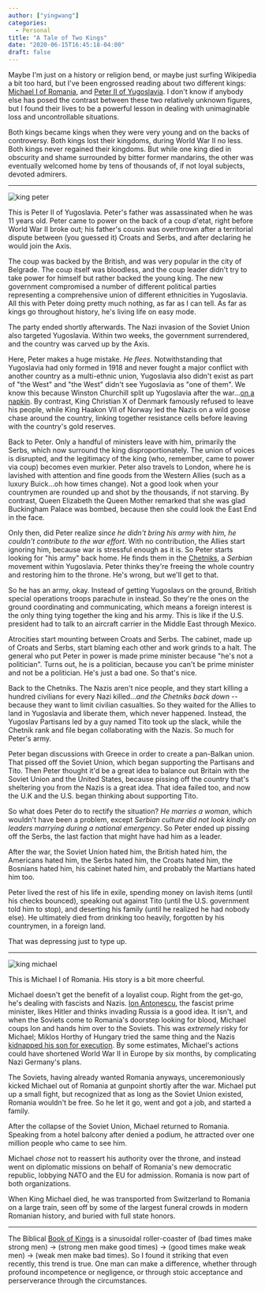 ```yaml
---
author: ["yingwang"]
categories:
  - Personal
title: "A Tale of Two Kings"
date: "2020-06-15T16:45:18-04:00"
draft: false
---
```


Maybe I'm just on a history or religion bend, or maybe just surfing Wikipedia a
bit too hard, but I've been engrossed reading about two different kings:
[Michael I of Romania](https://en.wikipedia.org/wiki/Michael_I_of_Romania), and
[Peter II of Yugoslavia](https://en.wikipedia.org/wiki/Peter_II_of_Yugoslavia).
I don't know if anybody else has posed the contrast between these two relatively
unknown figures, but I found their lives to be a powerful lesson in dealing with
unimaginable loss and uncontrollable situations.

Both kings became kings when they were very young and on the backs of
controversy. Both kings lost their kingdoms, during World War II no less. Both
kings never regained their kingdoms. But while one king died in obscurity and
shame surrounded by bitter former mandarins, the other was eventually welcomed
home by tens of thousands of, if not loyal subjects, devoted admirers.

__________

![king peter](/img/posts/2020/06/15/two_kings_2.jpg)

This is Peter II of Yugoslavia. Peter's father was assassinated when he was 11
years old. Peter came to power on the back of a coup d'etat, right before World
War II broke out; his father's cousin was overthrown after a territorial dispute
between (you guessed it) Croats and Serbs, and after declaring he would join the
Axis.

The coup was backed by the British, and was very popular in the city of
Belgrade. The coup itself was bloodless, and the coup leader didn't try to take
power for himself but rather backed the young king. The new government
compromised a number of different political parties representing a comprehensive
union of different ethnicities in Yugoslavia. All this with Peter doing pretty
much nothing, as far as I can tell. As far as kings go throughout history, he's
living life on easy mode.

The party ended shortly afterwards. The Nazi invasion of the Soviet Union also
targeted Yugoslavia. Within two weeks, the government surrendered, and the
country was carved up by the Axis.

Here, Peter makes a huge mistake. *He flees.* Notwithstanding that Yugoslavia
had only formed in 1918 and never fought a major conflict with another country
as a multi-ethnic union, Yugoslavia also didn't exist as part of "the West" and
"the West" didn't see Yugoslavia as "one of them". We know this because Winston
Churchill split up Yugoslavia after the war...[on a
napkin](https://en.wikipedia.org/wiki/Percentages_agreement). By contrast, King
Christian X of Denmark famously refused to leave his people, while King Haakon
VII of Norway led the Nazis on a wild goose chase around the country, linking
together resistance cells before leaving with the country's gold reserves.

Back to Peter. Only a handful of ministers leave with him, primarily the Serbs,
which now surround the king disproportionately. The union of voices is
disrupted, and the legitimacy of the king (who, remember, came to power via
coup) becomes even murkier. Peter also travels to London, where he is lavished
with attention and fine goods from the Western Allies (such as a luxury
Buick...oh how times change). Not a good look when your countrymen are rounded
up and shot by the thousands, if not starving. By contrast, Queen Elizabeth the
Queen Mother remarked that she was glad Buckingham Palace was bombed, because
then she could look the East End in the face.

Only then, did Peter realize *since he didn't bring his army with him, he
couldn't contribute to the war effort*. With no contribution, the Allies start
ignoring him, because war is stressful enough as it is. So Peter starts looking
for "his army" back home. He finds them in the
[Chetniks](https://en.wikipedia.org/wiki/Chetniks), a *Serbian* movement within
Yugoslavia. Peter thinks they're freeing the whole country and restoring him to
the throne. He's wrong, but we'll get to that.

So he has an army, okay. Instead of getting Yugoslavs on the ground, British
special operations troops parachute in instead. So they're the ones on the
ground coordinating and communicating, which means a foreign interest is the
only thing tying together the king and his army. This is like if the U.S.
president had to talk to an aircraft carrier in the Middle East through Mexico.

Atrocities start mounting between Croats and Serbs. The cabinet, made up of
Croats and Serbs, start blaming each other and work grinds to a halt. The
general who put Peter in power is made prime minister because "he's not a
politician". Turns out, he is a politician, because you can't be prime minister
and not be a politician. He's just a bad one. So that's nice.

Back to the Chetniks. The Nazis aren't nice people, and they start killing a
hundred civilians for every Nazi killed...*and the Chetniks back down* --
because they want to limit civilian casualties. So they waited for the Allies to
land in Yugoslavia and liberate them, which never happened. Instead, the
Yugoslav Partisans led by a guy named Tito took up the slack, while the Chetnik
rank and file began collaborating with the Nazis. So much for Peter's army.

Peter began discussions with Greece in order to create a pan-Balkan union. That
pissed off the Soviet Union, which began supporting the Partisans and Tito. Then
Peter thought it'd be a great idea to balance out Britain with the Soviet Union
and the United States, because pissing off the country that's sheltering you
from the Nazis is a great idea. That idea failed too, and now the U.K and the
U.S. began thinking about supporting Tito.

So what does Peter do to rectify the situation? *He marries a woman*, which
wouldn't have been a problem, except *Serbian culture did not look kindly on
leaders marrying during a national emergency*. So Peter ended up pissing off the
Serbs, the last faction that might have had him as a leader.

After the war, the Soviet Union hated him, the British hated him, the Americans
hated him, the Serbs hated him, the Croats hated him, the Bosnians hated him,
his cabinet hated him, and probably the Martians hated him too.

Peter lived the rest of his life in exile, spending money on lavish items (until
his checks bounced), speaking out against Tito (until the U.S. government told
him to stop), and deserting his family (until he realized he had nobody else).
He ultimately died from drinking too heavily, forgotten by his countrymen, in a
foreign land.

That was depressing just to type up.

__________

![king michael](/img/posts/2020/06/15/two_kings_1.jpg)

This is Michael I of Romania. His story is a bit more cheerful.

Michael doesn't get the benefit of a loyalist coup. Right from the get-go, he's
dealing with fascists and Nazis. [Ion
Antonescu](https://en.wikipedia.org/wiki/Ion_Antonescu), the fascist prime
minister, likes Hitler and thinks invading Russia is a good idea. It isn't, and
when the Soviets come to Romania's doorstep looking for blood, Michael coups
Ion and hands him over to the Soviets. This was *extremely* risky for Michael;
Miklos Horthy of Hungary tried the same thing and the Nazis [kidnapped his son
for execution](https://en.wikipedia.org/wiki/Mikl%C3%B3s_Horthy). By some
estimates, Michael's actions could have shortened World War II in Europe by six
months, by complicating Nazi Germany's plans.

The Soviets, having already wanted Romania anyways, unceremoniously kicked
Michael out of Romania at gunpoint shortly after the war. Michael put up a small
fight, but recognized that as long as the Soviet Union existed, Romania wouldn't
be free. So he let it go, went and got a job, and started a family.

After the collapse of the Soviet Union, Michael returned to Romania. Speaking
from a hotel balcony after denied a podium, he attracted over one million people
who came to see him.

Michael *chose* not to reassert his authority over the throne, and instead went
on diplomatic missions on behalf of Romania's new democratic republic, lobbying
NATO and the EU for admission. Romania is now part of both organizations.

When King Michael died, he was transported from Switzerland to Romania on a
large train, seen off by some of the largest funeral crowds in modern Romanian
history, and buried with full state honors.

__________

The Biblical [Book of Kings](https://en.wikipedia.org/wiki/Books_of_Kings) is a
sinusoidal roller-coaster of (bad times make strong men) -> (strong men make
good times) -> (good times make weak men) -> (weak men make bad times). So I
found it striking that even recently, this trend is true. One man can make a
difference, whether through profound incompetence or negligence, or through
stoic acceptance and perserverance through the circumstances.
